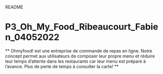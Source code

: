 README

# P3_Oh_My_Food_Ribeaucourt_Fabien_04052022

** Ohmyfood! est une entreprise de commande de repas en ligne. 
Notre concept permet aux utilisateurs de composer leur propre menu 
et réduire leur temps d’attente dans les restaurants 
car leur menu est préparé à l’avance. Plus de perte de temps à consulter la carte! **



